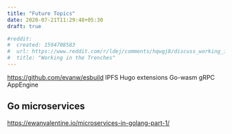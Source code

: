 ```yaml
---
title: "Future Topics"
date: 2020-07-21T11:29:48+05:30
draft: true

#reddit:
#  created: 1594708583 
#  url: https://www.reddit.com/r/ldej/comments/hqwgj8/discuss_working_in_the_trenches/
#  title: "Working in the Trenches"
---
```


https://github.com/evanw/esbuild
IPFS
Hugo extensions
Go-wasm
gRPC
AppEngine

## Go microservices

https://ewanvalentine.io/microservices-in-golang-part-1/
